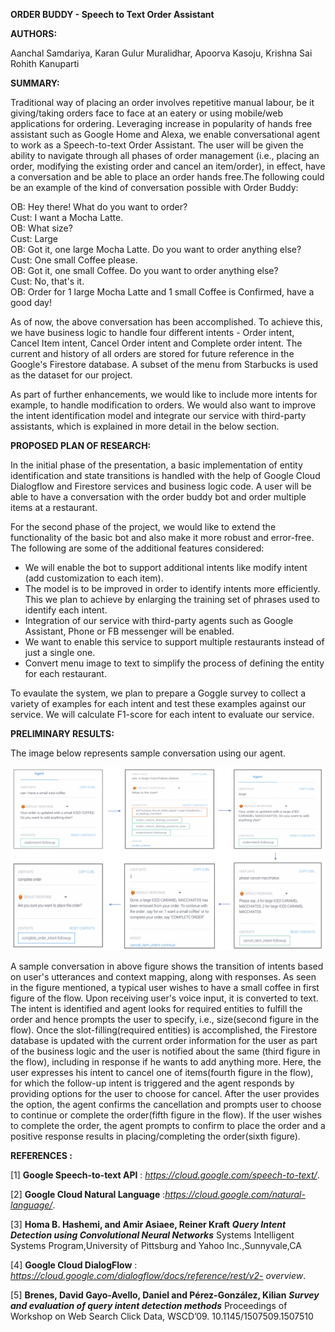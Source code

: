 **ORDER BUDDY - Speech to Text Order Assistant**

**AUTHORS:**

Aanchal Samdariya, Karan Gulur Muralidhar, Apoorva Kasoju, Krishna Sai Rohith Kanuparti

**SUMMARY:**

Traditional way of placing an order involves repetitive manual labour, be it giving/taking orders face to face at an eatery or using mobile/web applications for ordering. Leveraging increase in popularity of hands free assistant such as Google Home and Alexa, we enable  conversational agent to work as a Speech-to-text Order Assistant. The user will be given  the ability to navigate through all phases of order management
(i.e., placing an order, modifying the existing order and cancel an item/order), in effect, have a conversation and be able to place an order hands free.The following could be an example of the kind of conversation possible with Order Buddy:
 
OB: Hey there! What do you want to order?  
Cust: I want a Mocha Latte.  
OB: What size?  
Cust: Large  
OB: Got it, one large Mocha Latte. Do you want to order anything else?  
Cust: One small Coffee please.  
OB: Got it, one small Coffee. Do you want to order anything else?  
Cust: No, that's it.  
OB: Order for 1 large Mocha Latte and 1 small Coffee is Confirmed, have a good day!   

As of now, the above conversation has been accomplished. To achieve this, we have business logic to handle four different intents - Order intent, Cancel Item intent, Cancel Order intent and Complete order intent.
The current and history of all orders are stored for future reference in the Google's Firestore database. A subset of the menu from Starbucks is used as the dataset for our project. 

As part of further enhancements, we would like to include more intents for example, to handle modification to orders. We would also want to improve the intent identification model and integrate our service with third-party assistants, which is explained in more detail in the below section.

**PROPOSED PLAN OF RESEARCH:**

In the initial phase of the presentation, a basic implementation of entity identification and state transitions is handled with the help of Google Cloud Dialogflow and Firestore services and business logic code. A user will be able to have a conversation with the order buddy bot and order multiple items at a restaurant.

For the second phase of the project, we would like to extend the functionality of the basic bot and also make it more robust and error-free. The following are some of the additional features considered:

- We will enable the bot to support additional intents like modify intent (add customization to each item).
- The model is to be improved in order to identify intents more efficiently. This we plan to achieve by enlarging the training set of phrases used to identify each intent.
- Integration of our service with third-party agents such as Google Assistant, Phone or FB messenger will be enabled.
- We want to enable this service to support multiple restaurants instead of just a single one.
- Convert menu image to text to simplify the process of defining the entity for each restaurant.

To evaulate the system, we plan to prepare a Goggle survey to collect a variety of examples for each intent and test these examples against our service. We will calculate F1-score for each intent to evaluate our service.

**PRELIMINARY RESULTS:**

The image below represents sample conversation using our agent.

![alt text](https://github.com/sairohith07/OrderBuddy/blob/master/images/Complete_conversation.png)

A sample conversation in above figure  shows the transition of intents based on user's utterances and context mapping, along with responses.
As seen in the figure mentioned, a typical user wishes to have a small coffee in first figure of the flow. Upon receiving user's voice input, it is converted to text. The intent is identified and agent looks for required entities to fulfill the order and hence prompts the user to specify, i.e., size(second figure in the flow). Once the slot-filling(required entities) is accomplished, the Firestore database is updated with the current order information for the user as part of the business logic and the user is notified about the same (third figure in the flow), including in response if he wants to add anything more.
Here, the user expresses his intent to cancel one of items(fourth figure in the flow), for which the follow-up intent is triggered and the agent responds by providing options for the user to choose for cancel. After the user provides the option, the agent confirms the cancellation and prompts user to choose to continue or complete the order(fifth figure in the flow).
If the user wishes to complete the order, the agent prompts to confirm to place the order and a positive response results in placing/completing the order(sixth figure).


**REFERENCES :**

\[1\] **Google Speech-to-text API** : *https://cloud.google.com/speech-to-text/*.

\[2\] **Google Cloud Natural Language** :*https://cloud.google.com/natural-language/*.

\[3\] **Homa B. Hashemi, and Amir Asiaee, Reiner Kraft**
***Query Intent Detection using Convolutional Neural Networks*** 
Systems Intelligent Systems Program,University of Pittsburg and Yahoo
Inc.,Sunnyvale,CA

\[4\] **Google Cloud DialogFlow** : *https://cloud.google.com/dialogflow/docs/reference/rest/v2- overview*.

\[5\] **Brenes, David Gayo-Avello, Daniel and Pérez-González, Kilian** 
***Survey and evaluation of query intent detection methods*** 
Proceedings of Workshop on Web Search Click Data, WSCD’09.
10.1145/1507509.1507510
